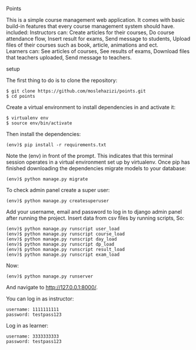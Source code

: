 Points

This is a simple course management web application. It comes with basic build-in features that every course management system should have. included:
	Instructors can: Create articles for their courses, Do course attendance flow, Insert result for exams, Send message to students, Upload 	files of their courses such as book, article, animations and ect.	
	Learners can: See articles of courses, See results of exams, Download files that teachers uploaded, Send message to teachers.

setup

The first thing to do is to clone the repository:

	$ git clone https://github.com/moslehazizi/points.git
	$ cd points

Create a virtual environment to install dependencies in and activate it:

	$ virtualenv env
	$ source env/bin/activate

Then install the dependencies:

	(env)$ pip install -r requirements.txt
	
Note the (env) in front of the prompt. This indicates that this terminal session operates in a virtual environment set up by virtualenv.
Once pip has finished downloading the dependencies migrate models to your database:

 	(env)$ python manage.py migrate

To check admin panel create a super user:

	(env)$ python manage.py createsuperuser

Add your username, email and password to log in to django admin panel after running the project.
Insert data from csv files by running scripts, So:

	(env)$ python manage.py runscript user_load
 	(env)$ python manage.py runscript course_load
  	(env)$ python manage.py runscript day_load
   	(env)$ python manage.py runscript dp_load
    (env)$ python manage.py runscript result_load
    (env)$ python manage.py runscript exam_load
	

Now:

	(env)$ python manage.py runserver

And navigate to http://127.0.0.1:8000/.

You can log in as instructor:

 	username: 1111111111
  	password: testpass123
   
Log in as learner:

	username: 3333333333
 	password: testpass123




